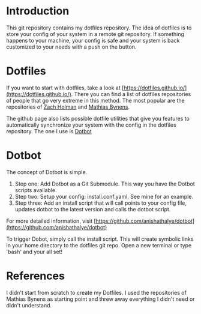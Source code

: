# Introduction

This git repository contains my dotfiles repository. The idea of dotfiles is to store your config of your system in a remote git repository. If something happens to your machine, your config is safe and your system is back customized to your needs with a push on the button.

# Dotfiles

If you want to start with dotfiles, take a look at [https://dotfiles.github.io/](https://dotfiles.github.io/). There you can find a list of dotfiles repositories of people that go very extreme in this method. The most popular are the repositories of [Zach Holman](https://github.com/holman/dotfiles) and [Mathias Bynens]([https://github.com/mathiasbynens/dotfiles).

The github page also lists possible dotfile utilities that give you features to automatically synchronize your system with the config in the dotfiles repository. The one I use is [Dotbot](https://github.com/anishathalye/dotbot)

# Dotbot

The concept of Dotbot is simple. 

1. Step one: Add Dotbot as a Git Submodule. This way you have the Dotbot scripts available. 
1. Step two: Setup your config: install.conf.yaml. See mine for an example.
1. Step three: Add an install script that will call points to your config file, updates dotbot to the latest version and calls the dotbot script.

For more detailed information, visit [https://github.com/anishathalye/dotbot](https://github.com/anishathalye/dotbot)

To trigger Dobot, simply call the install script. This will create symbolic links in your home directory to the dotfiles git repo. Open a new terminal or type 'bash' and your all set!

# References

I didn't start from scratch to create my Dotfiles. I used the repositories of Mathias Bynens as starting point and threw away everything I didn't need or didn't understand.
